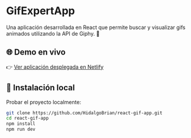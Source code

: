 # GifExpertApp

Una aplicación desarrollada en React que permite buscar y visualizar gifs animados utilizando la API de Giphy. 🚀

## 🌐 Demo en vivo

👉 [Ver aplicación desplegada en Netlify](https://gifsapp-dev.netlify.app)


## 🚀 Instalación local

Probar el proyecto localmente:

```bash
git clone https://github.com/HidalgoBrian/react-gif-app.git
cd react-gif-app
npm install
npm run dev
